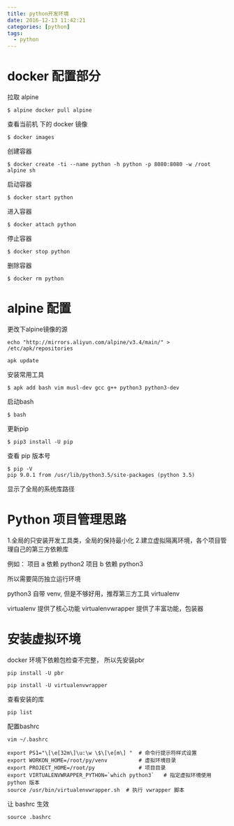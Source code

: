 ```yaml
---
title: python开发环境
date: 2016-12-13 11:42:21
categories: [python]
tags:
  - python
---
```


# docker 配置部分

拉取 alpine

```
$ alpine docker pull alpine
```

查看当前机 下的 docker 镜像 

```
$ docker images
```

创建容器

```
$ docker create -ti --name python -h python -p 8080:8080 -w /root alpine sh
```

启动容器

```
$ docker start python
```

进入容器 

```
$ docker attach python
```

停止容器

```
$ docker stop python
```
删除容器

```
$ docker rm python
```

# alpine 配置

更改下alpine镜像的源

```
echo "http://mirrors.aliyun.com/alpine/v3.4/main/" > /etc/apk/repositories 
```

```
apk update
```

安装常用工具

```
$ apk add bash vim musl-dev gcc g++ python3 python3-dev
```

启动bash

```
$ bash
```

更新pip

```
$ pip3 install -U pip
```

查看 pip 版本号

```
$ pip -V
pip 9.0.1 from /usr/lib/python3.5/site-packages (python 3.5)
```
显示了全局的系统库路径


# Python 项目管理思路

1.全局的只安装开发工具类，全局的保持最小化
2.建立虚拟隔离环境，各个项目管理自己的第三方依赖库

例如： 
项目 a 依赖 python2
项目 b 依赖 python3

所以需要简历独立运行环境

python3 自带 venv, 但是不够好用，推荐第三方工具 virtualenv

virtualenv 提供了核心功能 
virtualenvwrapper 提供了丰富功能，包装器

# 安装虚拟环境

docker 环境下依赖包检查不完整， 所以先安装pbr
```
pip install -U pbr
```

```
pip install -U virtualenvwrapper
```

查看安装的库

```
pip list
```


配置bashrc

```
vim ~/.bashrc

export PS1="\[\e[32m\]\u:\w \$\[\e[m\] "  # 命令行提示符样式设置
export WORKON_HOME=/root/py/venv          # 虚拟环境目录
export PROJECT_HOME=/root/py              # 项目目录
export VIRTUALENVWRAPPER_PYTHON=`which python3`   # 指定虚拟环境使用 python 版本
source /usr/bin/virtualenvwrapper.sh  # 执行 vwrapper 脚本
```

让 bashrc 生效

```
source .bashrc
```


